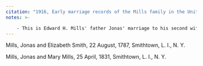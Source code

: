 ```yaml
---
citation: "1916, Early marriage records of the Mills family in the United States : official and authoritative records of Mills marriages in the original states and colonies from 1628 to 1865 by William Montgomery Clemens, p36, ancestry.com"
notes: >-

    - This is Edward H. Mills' father Jonas' marriage to his second wife after Edward's mother died.
---
```

Mills, Jonas and Elizabeth Smith, 22 August, 1787, Smithtown, L. I., N. Y.

Mills, Jonas and Mary Mills, 25 April, 1831, Smithtown, L. I., N. Y. 
